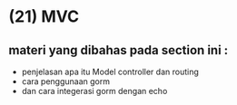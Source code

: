 # (21) MVC 

## materi yang dibahas pada section ini :
  - penjelasan apa itu Model controller dan routing
  - cara penggunaan gorm
  - dan cara integerasi gorm dengan echo
